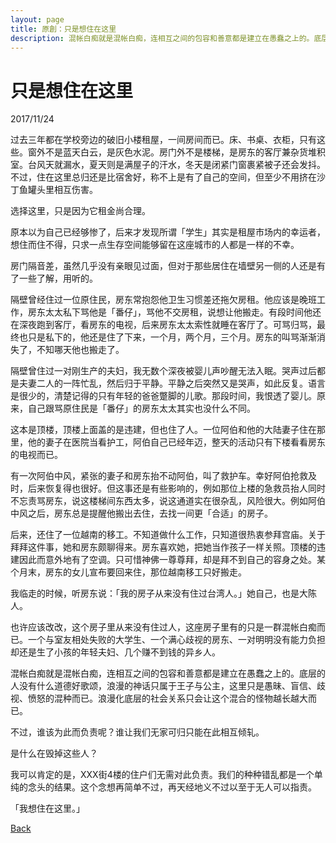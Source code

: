 ```yaml
---
layout: page
title: 原創：只是想住在这里
description: 混帐白痴就是混帐白痴，连相互之间的包容和善意都是建立在愚蠢之上的。底层的人没有什么道德好歌颂，浪漫的神话只属于王子与公主，这里只是愚昧、盲信、歧视、愤怒的混种而已。浪漫化底层的社会关系只会让这个混合的怪物越长越大而已。
---
```


# 只是想住在这里

2017/11/24

过去三年都在学校旁边的破旧小楼租屋，一间房间而已。床、书桌、衣柜，只有这些。窗外不是蓝天白云，是灰色水泥。房门外不是楼梯，是房东的客厅兼杂货堆积室。台风天就漏水，夏天则是满屋子的汗水，冬天是闭紧门窗裹紧被子还会发抖。不过，住在这里总归还是比宿舍好，称不上是有了自己的空间，但至少不用挤在沙丁鱼罐头里相互伤害。

选择这里，只是因为它租金尚合理。

原本以为自己已经够惨了，后来才发现所谓「学生」其实是租屋市场内的幸运者，想住而住不得，只求一点生存空间能够留在这座城市的人都是一样的不幸。

房门隔音差，虽然几乎没有亲眼见过面，但对于那些居住在墙壁另一侧的人还是有了一些了解，用听的。

隔壁曾经住过一位原住民，房东常抱怨他卫生习惯差还拖欠房租。他应该是晚班工作，房东太太私下骂他是「番仔」，骂他不交房租，说想让他搬走。有段时间他还在深夜跑到客厅，看房东的电视，后来房东太太索性就睡在客厅了。可骂归骂，最终也只是私下的，他还是住了下来，一个月，两个月，三个月。房东的叫骂渐渐消失了，不知哪天他也搬走了。

隔壁曾住过一对刚生产的夫妇，我无数个深夜被婴儿声吵醒无法入眠。哭声过后都是夫妻二人的一阵忙乱，然后归于平静。平静之后突然又是哭声，如此反复。语言是很少的，清楚记得的只有年轻的爸爸蹩脚的儿歌。那段时间，我恨透了婴儿。原来，自己跟骂原住民是「番仔」的房东太太其实也没什么不同。

这本是顶楼，顶楼上面盖的是违建，但也住了人。一位阿伯和他的大陆妻子住在那里，他的妻子在医院当看护工，阿伯自己已经年迈，整天的活动只有下楼看看房东的电视而已。

有一次阿伯中风，紧张的妻子和房东抬不动阿伯，叫了救护车。幸好阿伯抢救及时，后来恢复得也很好。但这事还是有些影响的，例如那位上楼的急救员抬人同时不忘责骂房东，说这楼梯间东西太多，说这通道实在很杂乱，风险很大。例如阿伯中风之后，房东总是提醒他搬出去住，去找一间更「合适」的房子。

后来，还住了一位越南的移工。不知道做什么工作，只知道很热衷参拜宫庙。关于拜拜这件事，她和房东颇聊得来。房东喜欢她，把她当作孩子一样关照。顶楼的违建因此而意外地有了空调。只可惜神佛一尊尊拜，却是拜不到自己的容身之处。某个月末，房东的女儿宣布要回来住，那位越南移工只好搬走。

我临走的时候，听房东说：「我的房子从来没有住过台湾人。」她自己，也是大陈人。

也许应该改改，这个房子里从来没有住过人，这座房子里有的只是一群混帐白痴而已。一个与室友相处失败的大学生、一个满心歧视的房东、一对明明没有能力负担却还是生了小孩的年轻夫妇、几个赚不到钱的异乡人。

混帐白痴就是混帐白痴，连相互之间的包容和善意都是建立在愚蠢之上的。底层的人没有什么道德好歌颂，浪漫的神话只属于王子与公主，这里只是愚昧、盲信、歧视、愤怒的混种而已。浪漫化底层的社会关系只会让这个混合的怪物越长越大而已。

不过，谁该为此而负责呢？谁让我们无家可归只能在此相互倾轧。

是什么在毁掉这些人？

我可以肯定的是，XXX街4楼的住户们无需对此负责。我们的种种错乱都是一个单纯的念头的结果。这个念想再简单不过，再天经地义不过以至于无人可以指责。

「我想住在这里。」

[Back](https://b614103080.github.io/)
